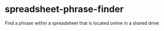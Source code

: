 # spreadsheet-phrase-finder
Find a phrase within a spreadsheet that is located online in a shared drive
